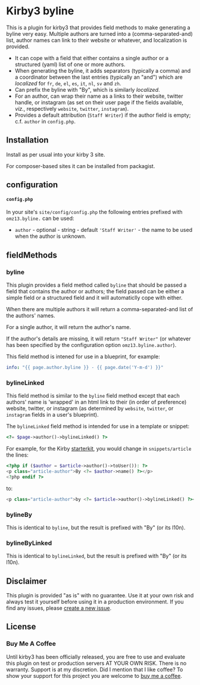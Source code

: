 # Kirby3 byline

This is a plugin for kirby3 that provides field methods to make generating a byline very easy. Multiple authors are turned into a (comma-separated-and) list, author names can link to their website or whatever, and localization is provided.

- It can cope with a field that either contains a single author or a structured (yaml) list of one or more authors.
- When generating the byline, it adds separators (typically a comma) and a coordinator between the last entries (typically an "and") which are _localized_  for `fr`, `de`, `el`, `es`, `it`, `nl`, `sv` and `zh`.
- Can prefix the byline with "By", which is similarly _localized_.
- For an author, can wrap their name as a links to their website, twitter handle, or instagram (as set on their user page if the fields available, _viz._, respectively `website`, `twitter`, `instagram`).
- Provides a default attribution (`Staff Writer`) if the author field is empty; c.f. `author` in `config.php`.

## Installation

Install as per usual into your kirby 3 site.

For composer-based sites it can be installed from packagist.

## configuration

#### `config.php`

In your site's `site/config/config.php` the following entries prefixed with `omz13.byline.` can be used:

- `author` - optional - string - default `'Staff Writer'` - the name to be used when the author is unknown.

## fieldMethods

### byline

This plugin provides a field method called `byline` that should be passed a field that contains the author or authors; the field passed can be either a simple field or a structured field and it will automaticlly cope with either.

When there are multiple authors it will return a comma-separated-and list of the authors' names.

For a single author, it will return the author's name.

If the author's details are missing, it will return `"Staff Writer"` (or whatever has been specified by the configuration option `omz13.byline.author`).

This field method is intened for use in a blueprint, for example:

```yaml
info: "{{ page.author.byline }} - {{ page.date('Y-m-d') }}"
```

### bylineLinked

This field method is similar to the `byline` field method except that each authors' name is 'wrapped' in an html link to their (in order of preference) website, twitter, or instagram (as determined by `website`, `twitter`, or `instagram` fields in a user's blueprint).

The `bylineLinked` field method is intended for use in a template or snippet:

```php
<?= $page->author()->bylineLinked() ?>
```

For example, for the Kirby [starterkit](https://github.com/k-next/starterkit), you would change in `snippets/article` the lines:

```php
<?php if ($author = $article->author()->toUser()): ?>
<p class="article-author">By <?= $author->name() ?></p>
<?php endif ?>
```

to:

```php
<p class="article-author">by <?= $article->author()->bylineLinked() ?></p>
```

### bylineBy

This is identical to `byline`, but the result is prefixed with "By" (or its l10n).

### bylineByLinked

This is identical to `bylineLinked`, but the result is prefixed with "By" (or its l10n).

## Disclaimer

This plugin is provided "as is" with no guarantee. Use it at your own risk and always test it yourself before using it in a production environment. If you find any issues, please [create a new issue](https://github.com/omz13/kirby3-feeds/issues/new).

## License

### Buy Me A Coffee

Until kirby3 has been officially released, you are free to use and evaluate this plugin on test or production servers AT YOUR OWN RISK. There is no warranty. Support is at my discretion. Did I mention that I like coffee? To show your support for this project you are welcome to [buy me a coffee](https://buymeacoff.ee/omz13).
